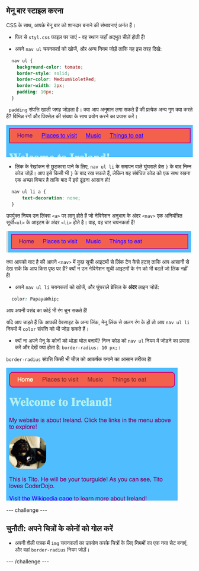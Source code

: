 ## मेनू बार स्टाइल करना

CSS के साथ, आपके मेनू बार को शानदार बनाने की संभावनाएं अनंत हैं।

- फिर से `styl.css` फाइल पर जाएं - वह स्थान जहाँ अद्भुत चीज़ें होती हैं!

- अपने `nav ul` चयनकर्ता को खोजें, और अन्य नियम जोड़ें ताकि यह इस तरह दिखे:

```css
  nav ul {
    background-color: tomato;
    border-style: solid;
    border-color: MediumVioletRed;
    border-width: 2px;
    padding: 10px;
  }
```

` padding` संपत्ति खाली जगह जोड़ता है। क्या आप अनुमान लगा सकते हैं की प्रत्येक अन्य गुण क्या करते हैं? विभिन्न रंगों और पिक्सेल की संख्या के साथ प्रयोग करने का प्रयास करें।

![बॉर्डर और पैडिंग के साथ मेनू बार](images/egMenuBarMoreStyle.png)

- लिंक के रेखांकन से छुटकारा पाने के लिए, `nav ul li` के समापन वाले घुंघराले ब्रेस `}` के बाद निम्न कोड जोड़ें। आप इसे किसी भी `}` के बाद रख सकते हैं, लेकिन यह संबंधित कोड को एक साथ रखना एक अच्छा विचार है ताकि बाद में इसे ढूंढना आसान हो!

```css
  nav ul li a {
      text-decoration: none;
  }
```

उपर्युक्त नियम उन लिंक्स `<a>` पर लागु होते हैं जो नेविगेशन अनुभाग के अंदर `<nav>` एक अनियंत्रित सूची`<ul>` के आइटम के अंदर `<li>` होते है। वाह, वह चार चयनकर्ता हैं!

![रेखांकन के बिना मेनू बार के लिंक](images/egMenuBarNoUnderline.png)

क्या आपको याद है की आपने `<nav>` में कुछ सूची आइटमों से लिंक टैग कैसे हटाए ताकि आप आसानी से देख सकें कि आप किस पृष्ठ पर हैं? क्यों न उन नेविगेशन सूची आइटमों के रंग को भी बदलें जो लिंक नहीं हैं!

- अपने `nav ul li` चयनकर्ता को खोजें, और घुंघराले ब्रेसिज़ के **अंदर** लाइन जोडें:

```css
  color: PapayaWhip;
```

आप अपनी पसंद का कोई भी रंग चुन सकते हैं!

यदि आप चाहते हैं कि आपकी वेबसाइट के अन्य लिंक, मेनू लिंक से अलग रंग के हों तो आप `nav ul li` नियमों में `color` संपत्ति को भी जोड़ सकते हैं।

- क्यों ना अपने मेनू के कोनों को थोड़ा घोल बनायें? निम्न कोड को `nav ul` नियम में जोड़ने का प्रयास करें और देखें क्या होता है: `border-radius: 10 px;`।

`border-radius` संपत्ति किसी भी चीज़ को आकर्षक बनाने का आसान तरीका है!

![मेनू बार और तस्वीर पर गोल कोनों के साथ वेबपेज](images/egMenuBarFullStyles_result.png)

\--- challenge \---

## चुनौती: अपने चित्रों के कोनों को गोल करें

- अपनी शैली पत्रक में `img` चयनकर्ता का उपयोग करके चित्रों के लिए नियमों का एक नया सेट बनाएं, और वहां `border-radius` नियम जोड़ें।

\--- /challenge \---